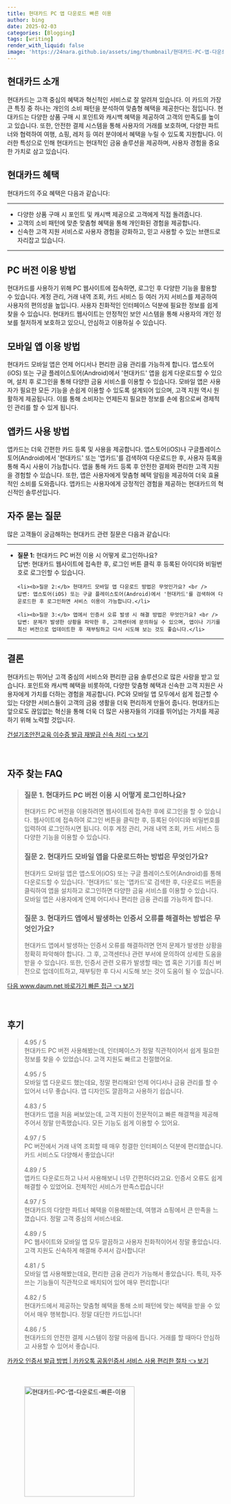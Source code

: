```yaml
---
title: 현대카드 PC 앱 다운로드 빠른 이용
author: bing
date: 2025-02-03
categories: [Blogging]
tags: [writing]
render_with_liquid: false
image: 'https://24nara.github.io/assets/img/thumbnail/현대카드-PC-앱-다운로드-빠른-이용.webp'
---
```



<h2 id='현대카드-소개'>현대카드 소개</h2>

<p>현대카드는 고객 중심의 혜택과 혁신적인 서비스로 잘 알려져 있습니다. 이 카드의 가장 큰 특징 중 하나는 개인의 소비 패턴을 분석하여 맞춤형 혜택을 제공한다는 점입니다. 현대카드는 다양한 상품 구매 시 포인트와 캐시백 혜택을 제공하여 고객의 만족도를 높이고 있습니다. 또한, 안전한 결제 시스템을 통해 사용자의 거래를 보호하며, 다양한 파트너와 협력하여 여행, 쇼핑, 레저 등 여러 분야에서 혜택을 누릴 수 있도록 지원합니다. 이러한 특성으로 인해 현대카드는 현대적인 금융 솔루션을 제공하며, 사용자 경험을 중요한 가치로 삼고 있습니다.</p>

<h2 id='현대카드-혜택'>현대카드 혜택</h2>

<p>현대카드의 주요 혜택은 다음과 같습니다:</p>

<hr />

<ul>
    <li>다양한 상품 구매 시 포인트 및 캐시백 제공으로 고객에게 직접 돌려줍니다.</li>
    <li>고객의 소비 패턴에 맞춘 맞춤형 혜택을 통해 개인화된 경험을 제공합니다.</li>
    <li>신속한 고객 지원 서비스로 사용자 경험을 강화하고, 믿고 사용할 수 있는 브랜드로 자리잡고 있습니다.</li>
</ul>

<hr />

<h2 id='pc-버전-이용방법'>PC 버전 이용 방법</h2>

<p>현대카드를 사용하기 위해 PC 웹사이트에 접속하면, 로그인 후 다양한 기능을 활용할 수 있습니다. 계정 관리, 거래 내역 조회, 카드 서비스 등 여러 가지 서비스를 제공하여 사용자의 편의성을 높입니다. 사용자 친화적인 인터페이스 덕분에 필요한 정보를 쉽게 찾을 수 있습니다. 현대카드 웹사이트는 안정적인 보안 시스템을 통해 사용자의 개인 정보를 철저하게 보호하고 있으니, 안심하고 이용하실 수 있습니다.</p>

<h2 id='모바일앱-이용방법'>모바일 앱 이용 방법</h2>

<p>현대카드 모바일 앱은 언제 어디서나 편리한 금융 관리를 가능하게 합니다. 앱스토어(iOS) 또는 구글 플레이스토어(Android)에서 '현대카드' 앱을 쉽게 다운로드할 수 있으며, 설치 후 로그인을 통해 다양한 금융 서비스를 이용할 수 있습니다. 모바일 앱은 사용자가 필요한 모든 기능을 손쉽게 이용할 수 있도록 설계되어 있으며, 고객 지원 역시 원활하게 제공됩니다. 이를 통해 소비자는 언제든지 필요한 정보를 손에 쥠으로써 경제적인 관리를 할 수 있게 됩니다.</p>

<h2 id='앱카드-사용법'>앱카드 사용 방법</h2>

<p>앱카드는 더욱 간편한 카드 등록 및 사용을 제공합니다. 앱스토어(iOS)나 구글플레이스토어(Android)에서 '현대카드' 또는 '앱카드'를 검색하여 다운로드한 후, 사용자 등록을 통해 즉시 사용이 가능합니다. 앱을 통해 카드 등록 후 안전한 결제와 편리한 고객 지원을 경험할 수 있습니다. 또한, 앱은 사용자에게 맞춤형 혜택 알림을 제공하여 더욱 효율적인 소비를 도와줍니다. 앱카드는 사용자에게 긍정적인 경험을 제공하는 현대카드의 혁신적인 솔루션입니다.</p>

<h2 id='자주-묻는-질문'>자주 묻는 질문</h2>

<p>많은 고객들이 궁금해하는 현대카드 관련 질문은 다음과 같습니다:</p>

<hr />

<ul>
    <li><b>질문 1:</b> 현대카드 PC 버전 이용 시 어떻게 로그인하나요? <br />
    답변: 현대카드 웹사이트에 접속한 후, 로그인 버튼 클릭 후 등록된 아이디와 비밀번호로 로그인할 수 있습니다.</li>

    <li><b>질문 2:</b> 현대카드 모바일 앱 다운로드 방법은 무엇인가요? <br />
    답변: 앱스토어(iOS) 또는 구글 플레이스토어(Android)에서 '현대카드'를 검색하여 다운로드한 후 로그인하면 서비스 이용이 가능합니다.</li>

    <li><b>질문 3:</b> 앱에서 인증서 오류 발생 시 해결 방법은 무엇인가요? <br />
    답변: 문제가 발생한 상황을 파악한 후, 고객센터에 문의하실 수 있으며, 앱이나 기기를 최신 버전으로 업데이트한 후 재부팅하고 다시 시도해 보는 것도 좋습니다.</li>
</ul>

<hr />

<h2 id='결론'>결론</h2>

<p>현대카드는 뛰어난 고객 중심의 서비스와 편리한 금융 솔루션으로 많은 사랑을 받고 있습니다. 포인트와 캐시백 혜택을 비롯하여, 다양한 맞춤형 혜택과 신속한 고객 지원은 사용자에게 가치를 더하는 경험을 제공합니다. PC와 모바일 앱 모두에서 쉽게 접근할 수 있는 다양한 서비스들이 고객의 금융 생활을 더욱 편리하게 만들어 줍니다. 현대카드는 앞으로도 끊임없는 혁신을 통해 더욱 더 많은 사용자들의 기대를 뛰어넘는 가치를 제공하기 위해 노력할 것입니다.</p>


<p><a class="click-button" title="건설기초안전교육 이수증 발급 재발급 신속 처리" href="https://24nara.github.io/posts/%EA%B1%B4%EC%84%A4%EA%B8%B0%EC%B4%88%EC%95%88%EC%A0%84%EA%B5%90%EC%9C%A1-%EC%9D%B4%EC%88%98%EC%A6%9D-%EB%B0%9C%EA%B8%89-%EC%9E%AC%EB%B0%9C%EA%B8%89-%EC%8B%A0%EC%86%8D-%EC%B2%98%EB%A6%AC/" rel="dofollow">건설기초안전교육 이수증 발급 재발급 신속 처리 👈 보기</a></p><br>
<h2 id='자주_찾는_FAQ'>자주 찾는 FAQ</h2>
<div itemscope="" itemtype="https://schema.org/FAQPage"> 
<blockquote> 
<div itemscope="" itemprop="mainEntity" itemtype="https://schema.org/Question"> 
<h3 itemprop="name">질문 1. 현대카드 PC 버전 이용 시 어떻게 로그인하나요?</h3> 
<div itemscope="" itemprop="acceptedAnswer" itemtype="https://schema.org/Answer"> 
<span itemprop="text"> 
<p>현대카드 PC 버전을 이용하려면 웹사이트에 접속한 후에 로그인을 할 수 있습니다. 웹사이트에 접속하여 로그인 버튼을 클릭한 후, 등록된 아이디와 비밀번호를 입력하여 로그인하시면 됩니다. 이후 계정 관리, 거래 내역 조회, 카드 서비스 등 다양한 기능을 이용할 수 있습니다.</p> 
</span> 
</div> 
</div> 

<div itemscope="" itemprop="mainEntity" itemtype="https://schema.org/Question"> 
<h3 itemprop="name">질문 2. 현대카드 모바일 앱을 다운로드하는 방법은 무엇인가요?</h3> 
<div itemscope="" itemprop="acceptedAnswer" itemtype="https://schema.org/Answer"> 
<span itemprop="text"> 
<p>현대카드 모바일 앱은 앱스토어(iOS) 또는 구글 플레이스토어(Android)를 통해 다운로드할 수 있습니다. '현대카드' 또는 '앱카드'로 검색한 후, 다운로드 버튼을 클릭하여 앱을 설치하고 로그인하면 다양한 금융 서비스를 이용할 수 있습니다. 모바일 앱은 사용자에게 언제 어디서나 편리한 금융 관리를 가능하게 합니다.</p> 
</span> 
</div> 
</div> 

<div itemscope="" itemprop="mainEntity" itemtype="https://schema.org/Question"> 
<h3 itemprop="name">질문 3. 현대카드 앱에서 발생하는 인증서 오류를 해결하는 방법은 무엇인가요?</h3> 
<div itemscope="" itemprop="acceptedAnswer" itemtype="https://schema.org/Answer"> 
<span itemprop="text"> 
<p>현대카드 앱에서 발생하는 인증서 오류를 해결하려면 먼저 문제가 발생한 상황을 정확히 파악해야 합니다. 그 후, 고객센터나 관련 부서에 문의하여 상세한 도움을 받을 수 있습니다. 또한, 인증서 관련 오류가 발생할 때는 앱 혹은 기기를 최신 버전으로 업데이트하고, 재부팅한 후 다시 시도해 보는 것이 도움이 될 수 있습니다.</p> 
</span> 
</div> 
</div> 

</blockquote> 
</div>
<p><a class="click-button" title="다음 www.daum.net 바로가기 빠른 접근" href="https://24nara.github.io/posts/%EB%8B%A4%EC%9D%8C-www.daum.net-%EB%B0%94%EB%A1%9C%EA%B0%80%EA%B8%B0-%EB%B9%A0%EB%A5%B8-%EC%A0%91%EA%B7%BC/" rel="dofollow">다음 www.daum.net 바로가기 빠른 접근 👈 보기</a></p><br>
<h2 id='후기'>후기</h2>
<div itemscope itemtype="https://schema.org/Product">
  <blockquote>
  <div itemprop="review" itemscope itemtype="https://schema.org/Review">
      <div itemprop="reviewRating" itemscope itemtype="https://schema.org/Rating"> <span itemprop="ratingValue">4.95</span> / <span itemprop="bestRating">5</span> </div>
      <span itemprop="reviewBody">현대카드 PC 버전 사용해봤는데, 인터페이스가 정말 직관적이어서 쉽게 필요한 정보를 찾을 수 있었습니다. 고객 지원도 빠르고 친절했어요.</span>
  </div>
  <br>
  <div itemprop="review" itemscope itemtype="https://schema.org/Review">
      <div itemprop="reviewRating" itemscope itemtype="https://schema.org/Rating"> <span itemprop="ratingValue">4.95</span> / <span itemprop="bestRating">5</span> </div>
      <span itemprop="reviewBody">모바일 앱 다운로드 했는데요, 정말 편리해요! 언제 어디서나 금융 관리를 할 수 있어서 너무 좋습니다. 앱 디자인도 깔끔하고 사용하기 쉽습니다.</span>
  </div>
  <br>
  <div itemprop="review" itemscope itemtype="https://schema.org/Review">
      <div itemprop="reviewRating" itemscope itemtype="https://schema.org/Rating"> <span itemprop="ratingValue">4.83</span> / <span itemprop="bestRating">5</span> </div>
      <span itemprop="reviewBody">현대카드 앱을 처음 써보았는데, 고객 지원이 전문적이고 빠른 해결책을 제공해주어서 정말 만족했습니다. 모든 기능도 쉽게 이용할 수 있어요.</span>
  </div>
  <br>
  <div itemprop="review" itemscope itemtype="https://schema.org/Review">
      <div itemprop="reviewRating" itemscope itemtype="https://schema.org/Rating"> <span itemprop="ratingValue">4.97</span> / <span itemprop="bestRating">5</span> </div>
      <span itemprop="reviewBody">PC 버전에서 거래 내역 조회할 때 매우 청결한 인터페이스 덕분에 편리했습니다. 카드 서비스도 다양해서 좋았습니다!</span>
  </div>
  <br>
  <div itemprop="review" itemscope itemtype="https://schema.org/Review">
      <div itemprop="reviewRating" itemscope itemtype="https://schema.org/Rating"> <span itemprop="ratingValue">4.89</span> / <span itemprop="bestRating">5</span> </div>
      <span itemprop="reviewBody">앱카드 다운로드하고 나서 사용해보니 너무 간편하더라고요. 인증서 오류도 쉽게 해결할 수 있었어요. 전체적인 서비스가 만족스럽습니다!</span>
  </div>
  <br>
  <div itemprop="review" itemscope itemtype="https://schema.org/Review">
      <div itemprop="reviewRating" itemscope itemtype="https://schema.org/Rating"> <span itemprop="ratingValue">4.97</span> / <span itemprop="bestRating">5</span> </div>
      <span itemprop="reviewBody">현대카드의 다양한 파트너 혜택을 이용해봤는데, 여행과 쇼핑에서 큰 만족을 느꼈습니다. 정말 고객 중심의 서비스네요.</span>
  </div>
  <br>
  <div itemprop="review" itemscope itemtype="https://schema.org/Review">
      <div itemprop="reviewRating" itemscope itemtype="https://schema.org/Rating"> <span itemprop="ratingValue">4.89</span> / <span itemprop="bestRating">5</span> </div>
      <span itemprop="reviewBody">PC 웹사이트와 모바일 앱 모두 깔끔하고 사용자 친화적이어서 정말 좋았습니다. 고객 지원도 신속하게 해결해 주셔서 감사합니다!</span>
  </div>
  <br>
  <div itemprop="review" itemscope itemtype="https://schema.org/Review">
      <div itemprop="reviewRating" itemscope itemtype="https://schema.org/Rating"> <span itemprop="ratingValue">4.81</span> / <span itemprop="bestRating">5</span> </div>
      <span itemprop="reviewBody">모바일 앱 사용해봤는데요, 편리한 금융 관리가 가능해서 좋았습니다. 특히, 자주 쓰는 기능들이 직관적으로 배치되어 있어 매우 편리합니다!</span>
  </div>
  <br>
  <div itemprop="review" itemscope itemtype="https://schema.org/Review">
      <div itemprop="reviewRating" itemscope itemtype="https://schema.org/Rating"> <span itemprop="ratingValue">4.82</span> / <span itemprop="bestRating">5</span> </div>
      <span itemprop="reviewBody">현대카드에서 제공하는 맞춤형 혜택을 통해 소비 패턴에 맞는 혜택을 받을 수 있어서 매우 행복합니다. 정말 대단한 카드입니다!</span>
  </div>
  <br>
  <div itemprop="review" itemscope itemtype="https://schema.org/Review">
      <div itemprop="reviewRating" itemscope itemtype="https://schema.org/Rating"> <span itemprop="ratingValue">4.86</span> / <span itemprop="bestRating">5</span> </div>
      <span itemprop="reviewBody">현대카드의 안전한 결제 시스템이 정말 마음에 듭니다. 거래를 할 때마다 안심하고 사용할 수 있어서 좋습니다.</span>
  </div>
  </blockquote>
</div>
<p><a class="click-button" title="카카오 인증서 발급 방법 | 카카오톡 공동인증서 서비스 사용 편리한 절차" href="https://24nara.github.io/posts/%EC%B9%B4%EC%B9%B4%EC%98%A4-%EC%9D%B8%EC%A6%9D%EC%84%9C-%EB%B0%9C%EA%B8%89-%EB%B0%A9%EB%B2%95-%EC%B9%B4%EC%B9%B4%EC%98%A4%ED%86%A1-%EA%B3%B5%EB%8F%99%EC%9D%B8%EC%A6%9D%EC%84%9C-%EC%84%9C%EB%B9%84%EC%8A%A4-%EC%82%AC%EC%9A%A9-%ED%8E%B8%EB%A6%AC%ED%95%9C-%EC%A0%88%EC%B0%A8/" rel="dofollow">카카오 인증서 발급 방법 | 카카오톡 공동인증서 서비스 사용 편리한 절차 👈 보기</a></p><br>
<figure class="image"><img src="https://24nara.github.io/assets/img/thumbnail/현대카드-PC-앱-다운로드-빠른-이용.webp" alt="현대카드-PC-앱-다운로드-빠른-이용" width="256" height="256"></figure>